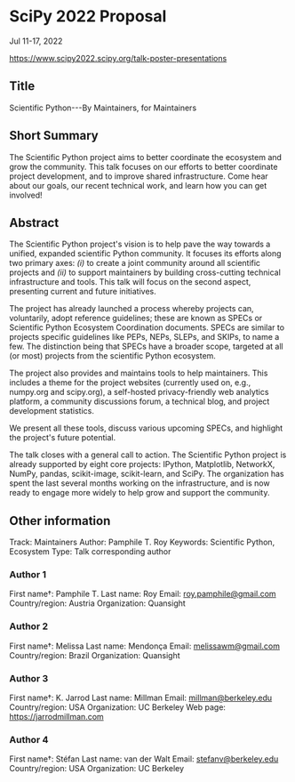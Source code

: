 # SciPy 2022 Proposal

Jul 11-17, 2022

https://www.scipy2022.scipy.org/talk-poster-presentations


## Title

Scientific Python---By Maintainers, for Maintainers


## Short Summary

The Scientific Python project aims to better coordinate the ecosystem and grow the community.
This talk focuses on our efforts to better coordinate project development, and to improve shared infrastructure.
Come hear about our goals, our recent technical work, and learn how you can get involved!


## Abstract

The Scientific Python project's vision is to help pave the way towards a unified, expanded scientific Python community.
It focuses its efforts along two primary axes: _(i)_ to create a joint community around all scientific projects
and _(ii)_ to support maintainers by building cross-cutting technical infrastructure and tools.
This talk will focus on the second aspect, presenting current and future initiatives.

The project has already launched a process whereby projects can, voluntarily, adopt reference guidelines;
these are known as SPECs or Scientific Python Ecosystem Coordination documents.
SPECs are similar to projects specific guidelines like PEPs, NEPs, SLEPs, and SKIPs, to name a few.
The distinction being that SPECs have a broader scope, targeted at all (or most) projects from the scientific Python ecosystem.

The project also provides and maintains tools to help maintainers.
This includes a theme for the project websites (currently used on, e.g., numpy.org and scipy.org), a self-hosted privacy-friendly
web analytics platform, a community discussions forum, a technical blog, and project development statistics.

We present all these tools, discuss various upcoming SPECs, and highlight the project's future potential.

The talk closes with a general call to action.
The Scientific Python project is already supported by eight core projects: IPython, Matplotlib, NetworkX, NumPy, pandas, scikit-image, scikit-learn, and SciPy.
The organization has spent the last several months working on the infrastructure, and is now ready to engage more widely to help grow and support the community.


## Other information

Track: Maintainers
Author: Pamphile T. Roy
Keywords: Scientific Python, Ecosystem
Type:  Talk
corresponding author

### Author 1

First name†: Pamphile T.
Last name: Roy
Email: roy.pamphile@gmail.com 	
Country/region: Austria
Organization: Quansight

### Author 2

First name†: Melissa
Last name: Mendonça
Email: melissawm@gmail.com 	
Country/region: Brazil
Organization: Quansight

### Author 3

First name†: K. Jarrod
Last name: Millman
Email: millman@berkeley.edu
Country/region: USA
Organization: UC Berkeley
Web page: https://jarrodmillman.com

### Author 4

First name†: Stéfan
Last name: van der Walt
Email: stefanv@berkeley.edu
Country/region: USA
Organization: UC Berkeley
